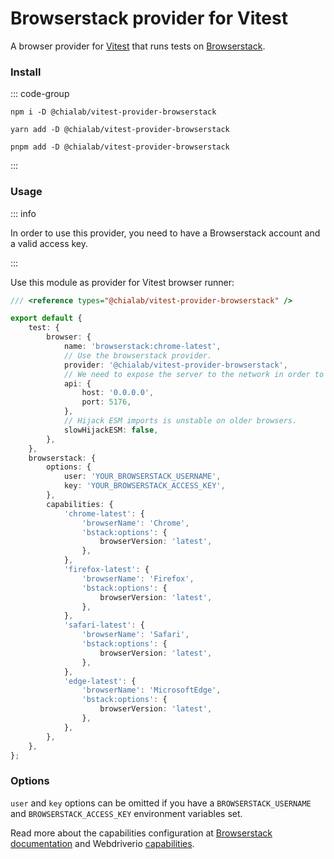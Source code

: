 # Browserstack provider for Vitest

A browser provider for [Vitest](https://vitest.dev/) that runs tests on [Browserstack](https://www.browserstack.com/).

### Install

::: code-group

```sh[npm]
npm i -D @chialab/vitest-provider-browserstack
```

```sh[yarn]
yarn add -D @chialab/vitest-provider-browserstack
```

```sh[pnpm]
pnpm add -D @chialab/vitest-provider-browserstack
```

:::

### Usage

::: info

In order to use this provider, you need to have a Browserstack account and a valid access key.

:::

Use this module as provider for Vitest browser runner:

```ts
/// <reference types="@chialab/vitest-provider-browserstack" />

export default {
    test: {
        browser: {
            name: 'browserstack:chrome-latest',
            // Use the browserstack provider.
            provider: '@chialab/vitest-provider-browserstack',
            // We need to expose the server to the network in order to let Browserstack access it.
            api: {
                host: '0.0.0.0',
                port: 5176,
            },
            // Hijack ESM imports is unstable on older browsers.
            slowHijackESM: false,
        },
    },
    browserstack: {
        options: {
            user: 'YOUR_BROWSERSTACK_USERNAME',
            key: 'YOUR_BROWSERSTACK_ACCESS_KEY',
        },
        capabilities: {
            'chrome-latest': {
                'browserName': 'Chrome',
                'bstack:options': {
                    browserVersion: 'latest',
                },
            },
            'firefox-latest': {
                'browserName': 'Firefox',
                'bstack:options': {
                    browserVersion: 'latest',
                },
            },
            'safari-latest': {
                'browserName': 'Safari',
                'bstack:options': {
                    browserVersion: 'latest',
                },
            },
            'edge-latest': {
                'browserName': 'MicrosoftEdge',
                'bstack:options': {
                    browserVersion: 'latest',
                },
            },
        },
    },
};
```

### Options

`user` and `key` options can be omitted if you have a `BROWSERSTACK_USERNAME` and `BROWSERSTACK_ACCESS_KEY` environment variables set.

Read more about the capabilities configuration at [Browserstack documentation](https://www.browserstack.com/docs/automate/capabilities) and Webdriverio [capabilities](https://webdriver.io/docs/capabilities/).
